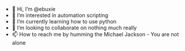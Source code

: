 - 👋 Hi, I’m @ebuxie
- 👀 I’m interested in automation scripting
- 🌱 I’m currently learning how to use python
- 💞️ I’m looking to collaborate on nothing much really
- 📫 How to reach me by humming the Michael Jackson - You are not alone

<!---
ebuxie/ebuxie is a ✨ special ✨ repository because its `README.md` (this file) appears on your GitHub profile.
You can click the Preview link to take a look at your changes.
--->
